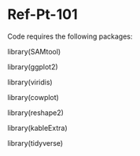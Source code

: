 # Ref-Pt-101

Code requires the following packages:

library(SAMtool)

library(ggplot2)

library(viridis)

library(cowplot)

library(reshape2)

library(kableExtra)

library(tidyverse)
